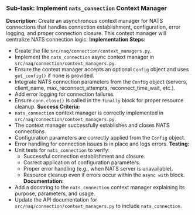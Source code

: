 ### Sub-task: Implement `nats_connection` Context Manager
**Description:** Create an asynchronous context manager for NATS connections that handles connection establishment, configuration, error logging, and proper connection closure. This context manager will centralize NATS connection logic.
**Implementation Steps:**
- Create the file `src/naq/connection/context_managers.py`.
- Implement the `nats_connection` async context manager in `src/naq/connection/context_managers.py`.
- Ensure the context manager accepts an optional `Config` object and uses `get_config()` if none is provided.
- Integrate NATS connection parameters from the `Config` object (servers, client_name, max_reconnect_attempts, reconnect_time_wait, etc.).
- Add error logging for connection failures.
- Ensure `conn.close()` is called in the `finally` block for proper resource cleanup.
**Success Criteria:**
- `nats_connection` context manager is correctly implemented in `src/naq/connection/context_managers.py`.
- The context manager successfully establishes and closes NATS connections.
- Configuration parameters are correctly applied from the `Config` object.
- Error handling for connection issues is in place and logs errors.
**Testing:**
- Unit tests for `nats_connection` to verify:
    - Successful connection establishment and closure.
    - Correct application of configuration parameters.
    - Proper error handling (e.g., when NATS server is unavailable).
    - Resource cleanup even if errors occur within the `async with` block.
**Documentation:**
- Add a docstring to the `nats_connection` context manager explaining its purpose, parameters, and usage.
- Update the API documentation for `src/naq/connection/context_managers.py` to include `nats_connection`.
